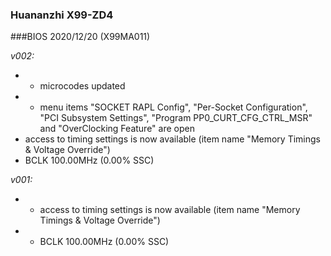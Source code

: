 ### Huananzhi X99-ZD4
###BIOS 2020/12/20 (X99MA011)

*v002:*
* + microcodes updated
* + menu items "SOCKET RAPL Config", "Per-Socket Configuration", "PCI Subsystem Settings", "Program PP0_CURT_CFG_CTRL_MSR" and "OverClocking Feature" are open
* access to timing settings is now available (item name "Memory Timings & Voltage Override")
* BCLK 100.00MHz (0.00% SSC)

*v001:*
* + access to timing settings is now available (item name "Memory Timings & Voltage Override")
* + BCLK 100.00MHz (0.00% SSC)
